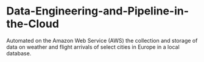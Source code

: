 # Data-Engineering-and-Pipeline-in-the-Cloud
Automated on the Amazon Web Service (AWS) the collection and storage of data on weather and flight arrivals of select cities in Europe in a local database.
